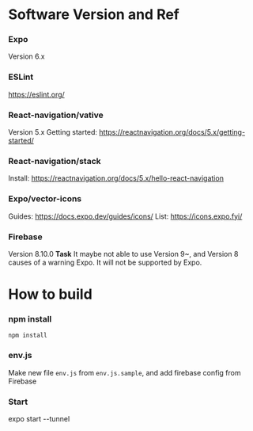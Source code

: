 # Software Version and Ref
### Expo
Version 6.x
### ESLint
https://eslint.org/
### React-navigation/vative
Version 5.x
Getting started: https://reactnavigation.org/docs/5.x/getting-started/
### React-navigation/stack
Install: https://reactnavigation.org/docs/5.x/hello-react-navigation
### Expo/vector-icons
Guides: https://docs.expo.dev/guides/icons/
List: https://icons.expo.fyi/
### Firebase
Version 8.10.0
**Task** It maybe not able to use Version 9~, and Version 8 causes of a warning Expo. It will not be supported by Expo.


# How to build
### npm install
```
npm install
```

### env.js
Make new file `env.js` from `env.js.sample`, and add firebase config from Firebase

### Start
expo start --tunnel